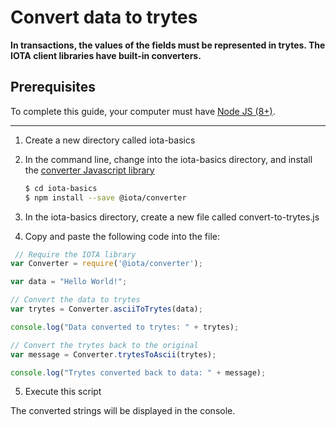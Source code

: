 # Convert data to trytes

**In transactions, the values of the fields must be represented in trytes. The IOTA client libraries have built-in converters.**

## Prerequisites

To complete this guide, your computer must have [Node JS (8+)](https://nodejs.org/en/).

<hr>

1. Create a new directory called iota-basics
2. In the command line, change into the iota-basics directory, and install the [converter Javascript library](https://github.com/iotaledger/iota.js/tree/next/packages/converter)

    ```bash
    $ cd iota-basics
    $ npm install --save @iota/converter
    ```
3. In the iota-basics directory, create a new file called convert-to-trytes.js
4. Copy and paste the following code into the file:

```javascript
 // Require the IOTA library
var Converter = require('@iota/converter');

var data = "Hello World!";

// Convert the data to trytes
var trytes = Converter.asciiToTrytes(data);

console.log("Data converted to trytes: " + trytes);

// Convert the trytes back to the original
var message = Converter.trytesToAscii(trytes);

console.log("Trytes converted back to data: " + message);
```

5. Execute this script

The converted strings will be displayed in the console.
